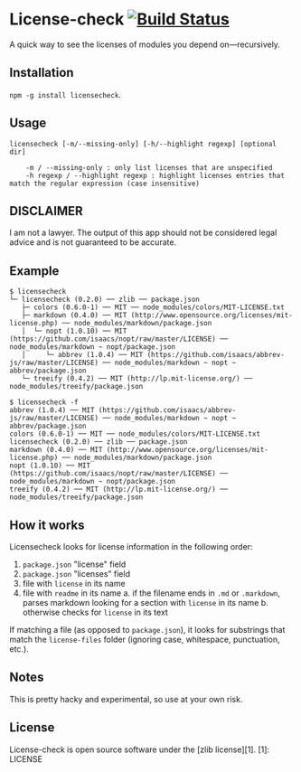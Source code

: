 License-check [![Build Status](https://travis-ci.org/marcello3d/node-licensecheck.png)](https://travis-ci.org/marcello3d/node-licensecheck)
==================
A quick way to see the licenses of modules you depend on—recursively.

Installation
------------
`npm -g install licensecheck`.

Usage
------------
```
licensecheck [-m/--missing-only] [-h/--highlight regexp] [optional dir]

    -m / --missing-only : only list licenses that are unspecified
    -h regexp / --highlight regexp : highlight licenses entries that match the regular expression (case insensitive)

```

DISCLAIMER
----------

I am not a lawyer. The output of this app should not be considered legal advice and is not guaranteed to be accurate.

Example
-------

```
$ licensecheck
└─ licensecheck (0.2.0) ── zlib ── package.json
   ├─ colors (0.6.0-1) ── MIT ── node_modules/colors/MIT-LICENSE.txt
   ├─ markdown (0.4.0) ── MIT (http://www.opensource.org/licenses/mit-license.php) ── node_modules/markdown/package.json
   │  └─ nopt (1.0.10) ── MIT (https://github.com/isaacs/nopt/raw/master/LICENSE) ── node_modules/markdown ~ nopt/package.json
   │     └─ abbrev (1.0.4) ── MIT (https://github.com/isaacs/abbrev-js/raw/master/LICENSE) ── node_modules/markdown ~ nopt ~ abbrev/package.json
   └─ treeify (0.4.2) ── MIT (http://lp.mit-license.org/) ── node_modules/treeify/package.json

$ licensecheck -f
abbrev (1.0.4) ── MIT (https://github.com/isaacs/abbrev-js/raw/master/LICENSE) ── node_modules/markdown ~ nopt ~ abbrev/package.json
colors (0.6.0-1) ── MIT ── node_modules/colors/MIT-LICENSE.txt
licensecheck (0.2.0) ── zlib ── package.json
markdown (0.4.0) ── MIT (http://www.opensource.org/licenses/mit-license.php) ── node_modules/markdown/package.json
nopt (1.0.10) ── MIT (https://github.com/isaacs/nopt/raw/master/LICENSE) ── node_modules/markdown ~ nopt/package.json
treeify (0.4.2) ── MIT (http://lp.mit-license.org/) ── node_modules/treeify/package.json
```


How it works
------------

Licensecheck looks for license information in the following order:

1. `package.json` "license" field
2. `package.json` "licenses" field
3. file with `license` in its name
4. file with `readme` in its name
    a. if the filename ends in `.md` or `.markdown`, parses markdown looking for a section with `license` in its name
    b. otherwise checks for `license` in its text

If matching a file (as opposed to `package.json`), it looks for substrings that match the `license-files` folder (ignoring 
case, whitespace, punctuation, etc.).

Notes
-----

This is pretty hacky and experimental, so use at your own risk. 

License
-------
License-check is open source software under the [zlib license][1].
[1]: LICENSE
